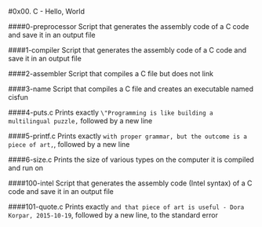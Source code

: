 #0x00. C - Hello, World

####0-preprocessor
Script that generates the assembly code of a C code and save it in an output file

####1-compiler
Script that generates the assembly code of a C code and save it in an output file

####2-assembler
Script that compiles a C file but does not link

####3-name
Script that compiles a C file and creates an executable named cisfun

####4-puts.c
Prints exactly `\"Programming is like building a multilingual puzzle,` followed by a new line

####5-printf.c
Prints exactly `with proper grammar, but the outcome is a piece of art,`, followed by a new line

####6-size.c
Prints the size of various types on the computer it is compiled and run on

####100-intel
Script that generates the assembly code (Intel syntax) of a C code and save it in an output file

####101-quote.c
Prints exactly `and that piece of art is useful - Dora Korpar, 2015-10-19`, followed by a new line, to the standard error

